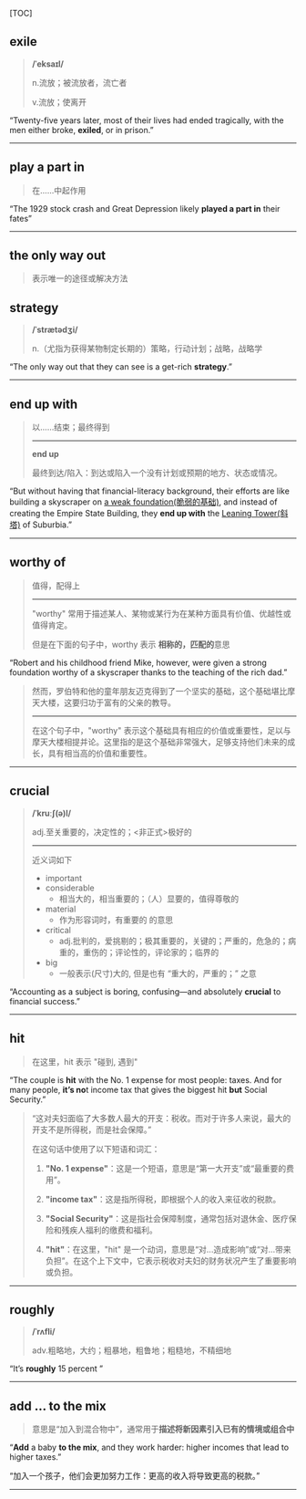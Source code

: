 [TOC]

## exile

> **/ˈeksaɪl/**
>
> n.流放；被流放者，流亡者
>
> v.流放；使离开

“Twenty-five years later, most of their lives had ended tragically, with the men either broke, **exiled**, or in prison.”

---

## play a part in

>在……中起作用

“The 1929 stock crash and Great Depression likely **played a part in** their fates”

---

## the only way out

> 表示唯一的途径或解决方法

## strategy

> **/ˈstrætədʒi/**
>
> n.（尤指为获得某物制定长期的）策略，行动计划；战略，战略学

“The only way out that they can see is a get-rich **strategy**.”

---

## end up with

> 以……结束；最终得到
>
> ---
>
> **end up**
>
> 最终到达/陷入：到达或陷入一个没有计划或预期的地方、状态或情况。

“But without having that financial-literacy background, their efforts are like building a skyscraper on <u>a weak foundation(脆弱的基础)</u>, and instead of creating the Empire State Building, they **end up with** the <u>Leaning Tower(斜塔)</u> of Suburbia.”

---

## worthy of

> 值得，配得上
>
> 
>
> ---
>
> "worthy" 常用于描述某人、某物或某行为在某种方面具有价值、优越性或值得肯定。
>
> 但是在下面的句子中，worthy 表示 **相称的，匹配的**意思

“Robert and his childhood friend Mike, however, were given a strong foundation worthy of a skyscraper thanks to the teaching of the rich dad.”

>然而，罗伯特和他的童年朋友迈克得到了一个坚实的基础，这个基础堪比摩天大楼，这要归功于富有的父亲的教导。
>
>---
>
>在这个句子中，"worthy" 表示这个基础具有相应的价值或重要性，足以与摩天大楼相提并论。这里指的是这个基础非常强大，足够支持他们未来的成长，具有相当高的价值和重要性。

---

## crucial

> **/ˈkruːʃ(ə)l/**
>
> adj.至关重要的，决定性的；<非正式>极好的
>
> ---
>
> 近义词如下
>
> - important
> - considerable
>   - 相当大的，相当重要的；（人）显要的，值得尊敬的
> - material
>   - 作为形容词时，有重要的 的意思
> - critical
>   - adj.批判的，爱挑剔的；极其重要的，关键的；严重的，危急的；病重的，重伤的；评论性的，评论家的；临界的
> - big
>   - 一般表示(尺寸)大的, 但是也有 “重大的，严重的；” 之意

“Accounting as a subject is boring, confusing—and absolutely **crucial** to financial success.”

---

## hit

> 在这里，hit 表示 "碰到, 遇到"

“The couple is **hit** with the No. 1 expense for most people: taxes. And for many people, **it’s no**t income tax that gives the biggest hit **but** Social Security.”

> “这对夫妇面临了大多数人最大的开支：税收。而对于许多人来说，最大的开支不是所得税，而是社会保障。”
>
> 在这句话中使用了以下短语和词汇：
>
> 1. **"No. 1 expense"**：这是一个短语，意思是“第一大开支”或“最重要的费用”。
>
> 2. **"income tax"**：这是指所得税，即根据个人的收入来征收的税款。
>
> 3. **"Social Security"**：这是指社会保障制度，通常包括对退休金、医疗保险和残疾人福利的缴费和福利。
>
> 4. **"hit"**：在这里，"hit" 是一个动词，意思是“对...造成影响”或“对...带来负担”。在这个上下文中，它表示税收对夫妇的财务状况产生了重要影响或负担。

---

## roughly

> **/ˈrʌfli/**
>
> adv.粗略地，大约；粗暴地，粗鲁地；粗糙地，不精细地

“It’s **roughly** 15 percent ”

---

## add ... to the mix

> 意思是“加入到混合物中”，通常用于**描述将新因素引入已有的情境或组合中**

“**Add** a baby **to the mix**, and they work harder: higher incomes that lead to higher taxes.”

“加入一个孩子，他们会更加努力工作：更高的收入将导致更高的税款。”

---

